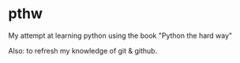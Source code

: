 # pthw
My attempt at learning python using the book "Python the hard way"

Also: to refresh my knowledge of git & github.
